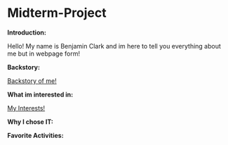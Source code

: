 # Midterm-Project

**Introduction:** 

Hello! My name is Benjamin Clark and im here to tell you everything about me but in webpage form!

**Backstory:** 

[Backstory of me!](https://github.com/Bennclark2002/Midterm-Project/blob/90414dfd60b7cc4ac2674862c59f5910489ef5fa/Backstory.md)

**What im interested in:**

[My Interests!](https://github.com/Bennclark2002/Midterm-Project/blob/0eb8432eaa2bde989fcb9dbf8c3db36dcfbe0bc4/Interests.md)

**Why I chose IT:**

**Favorite Activities:**
